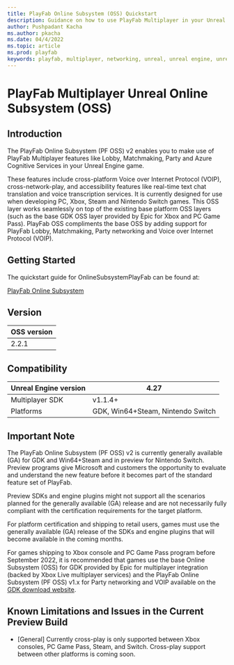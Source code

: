 ```yaml
---
title: PlayFab Online Subsystem (OSS) Quickstart
description: Guidance on how to use PlayFab Multiplayer in your Unreal Engine 4 Project.
author: Pushpadant Kacha
ms.author: pkacha
ms.date: 04/4/2022
ms.topic: article
ms.prod: playfab
keywords: playfab, multiplayer, networking, unreal, unreal engine, unreal engine 4, middleware
---
```


# PlayFab Multiplayer Unreal Online Subsystem (OSS)

## Introduction

The PlayFab Online Subsystem (PF OSS) v2 enables you to make use of PlayFab Multiplayer features like Lobby, Matchmaking, Party and Azure Cognitive Services in your Unreal Engine game.

These features include cross-platform Voice over Internet Protocol (VOIP), cross-network-play, and accessibility features like real-time text chat translation and voice transcription services. It is currently designed for use when developing PC, Xbox, Steam and Nintendo Switch games. This OSS layer works seamlessly on top of the existing base platform OSS layers (such as the base GDK OSS layer provided by Epic for Xbox and PC Game Pass). PlayFab OSS compliments the base OSS by adding support for PlayFab Lobby, Matchmaking, Party networking and Voice over Internet Protocol (VOIP).

## Getting Started

The quickstart guide for OnlineSubsystemPlayFab can be found at:

[PlayFab Online Subsystem](https://docs.microsoft.com/gaming/playfab/features/multiplayer/networking/party-unreal-engine-oss-quickstart)

## Version

|OSS version
|-|
|2.2.1

## Compatibility

|Unreal Engine version|4.27|
|-|-|
Multiplayer SDK|v1.1.4+
Platforms|GDK, Win64+Steam, Nintendo Switch

## Important Note

The PlayFab Online Subsystem (PF OSS) v2 is currently generally available (GA) for GDK and Win64+Steam and in preview for Nintendo Switch. Preview programs give Microsoft and customers the opportunity to evaluate and understand the new feature before it becomes part of the standard feature set of PlayFab.

Preview SDKs and engine plugins might not support all the scenarios planned for the generally available (GA) release and are not necessarily fully compliant with the certification requirements for the target platform.

For platform certification and shipping to retail users, games must use the generally available (GA) release of the SDKs and engine plugins that will become available in the coming months.

For games shipping to Xbox console and PC Game Pass program before September 2022, it is recommended that games use the base Online Subsystem (OSS) for GDK provided by Epic for multiplayer integration (backed by Xbox Live multiplayer services) and the PlayFab Online Subsystem (PF OSS) v1.x for Party networking and VOIP available on the [GDK download website](https://aka.ms/gdkdl).

## Known Limitations and Issues in the Current Preview Build

- [General] Currently cross-play is only supported between Xbox consoles, PC Game Pass, Steam, and Switch.  Cross-play support between other platforms is coming soon.